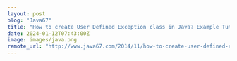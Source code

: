 ```yaml
---
layout: post
blog: "Java67"
title: "How to create User Defined Exception class in Java? Example Tutorial"
date: 2024-01-12T07:43:00Z
image: images/java.png
remote_url: "http://www.java67.com/2014/11/how-to-create-user-defined-exception-java-example.html"
---
```

